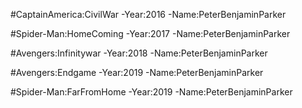 #CaptainAmerica:CivilWar
-Year:2016
-Name:PeterBenjaminParker

#Spider-Man:HomeComing
-Year:2017
-Name:PeterBenjaminParker
 
#Avengers:Infinitywar
-Year:2018
-Name:PeterBenjaminParker

#Avengers:Endgame
-Year:2019
-Name:PeterBenjaminParker

#Spider-Man:FarFromHome
-Year:2019
-Name:PeterBenjaminParker
